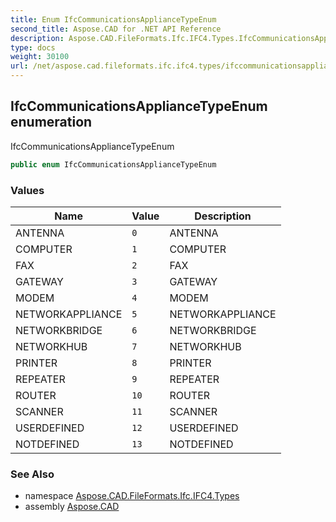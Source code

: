 ```yaml
---
title: Enum IfcCommunicationsApplianceTypeEnum
second_title: Aspose.CAD for .NET API Reference
description: Aspose.CAD.FileFormats.Ifc.IFC4.Types.IfcCommunicationsApplianceTypeEnum enum. IfcCommunicationsApplianceTypeEnum
type: docs
weight: 30100
url: /net/aspose.cad.fileformats.ifc.ifc4.types/ifccommunicationsappliancetypeenum/
---
```

## IfcCommunicationsApplianceTypeEnum enumeration

IfcCommunicationsApplianceTypeEnum

```csharp
public enum IfcCommunicationsApplianceTypeEnum
```

### Values

| Name | Value | Description |
| --- | --- | --- |
| ANTENNA | `0` | ANTENNA |
| COMPUTER | `1` | COMPUTER |
| FAX | `2` | FAX |
| GATEWAY | `3` | GATEWAY |
| MODEM | `4` | MODEM |
| NETWORKAPPLIANCE | `5` | NETWORKAPPLIANCE |
| NETWORKBRIDGE | `6` | NETWORKBRIDGE |
| NETWORKHUB | `7` | NETWORKHUB |
| PRINTER | `8` | PRINTER |
| REPEATER | `9` | REPEATER |
| ROUTER | `10` | ROUTER |
| SCANNER | `11` | SCANNER |
| USERDEFINED | `12` | USERDEFINED |
| NOTDEFINED | `13` | NOTDEFINED |

### See Also

* namespace [Aspose.CAD.FileFormats.Ifc.IFC4.Types](../../aspose.cad.fileformats.ifc.ifc4.types/)
* assembly [Aspose.CAD](../../)


